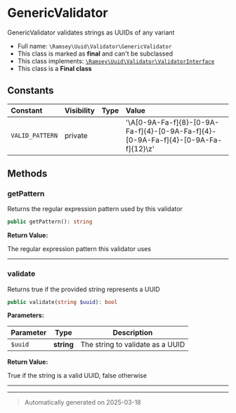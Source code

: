 
# GenericValidator

GenericValidator validates strings as UUIDs of any variant



* Full name: `\Ramsey\Uuid\Validator\GenericValidator`
* This class is marked as **final** and can't be subclassed
* This class implements:
[`\Ramsey\Uuid\Validator\ValidatorInterface`](./ValidatorInterface.md)
* This class is a **Final class**


## Constants

| Constant | Visibility | Type | Value |
|:---------|:-----------|:-----|:------|
|`VALID_PATTERN`|private| |&#039;\A[0-9A-Fa-f]{8}-[0-9A-Fa-f]{4}-[0-9A-Fa-f]{4}-[0-9A-Fa-f]{4}-[0-9A-Fa-f]{12}\z&#039;|


## Methods


### getPattern

Returns the regular expression pattern used by this validator

```php
public getPattern(): string
```









**Return Value:**

The regular expression pattern this validator uses




***

### validate

Returns true if the provided string represents a UUID

```php
public validate(string $uuid): bool
```








**Parameters:**

| Parameter | Type | Description |
|-----------|------|-------------|
| `$uuid` | **string** | The string to validate as a UUID |


**Return Value:**

True if the string is a valid UUID, false otherwise




***


***
> Automatically generated on 2025-03-18
